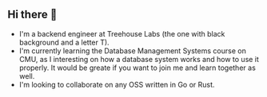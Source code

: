 ## Hi there 👋
- I'm a backend engineer at Treehouse Labs (the one with black background and a letter T).
- I'm currently learning the Database Management Systems course on CMU, as I interesting on how a database system works and how to use it properly. It would be greate if you want to join me and learn together as well.
- I'm looking to collaborate on any OSS written in Go or Rust.

<!--
**VinhNguyenHoang/VinhNguyenHoang** is a ✨ _special_ ✨ repository because its `README.md` (this file) appears on your GitHub profile.

Here are some ideas to get you started:

- 🔭 I’m currently working on ...
- 🌱 I’m currently learning ...
- 👯 I’m looking to collaborate on ...
- 🤔 I’m looking for help with ...
- 💬 Ask me about ...
- 📫 How to reach me: ...
- 😄 Pronouns: ...
- ⚡ Fun fact: ...
-->
